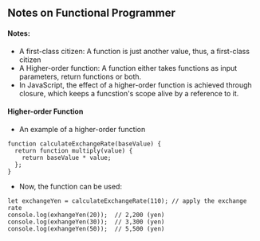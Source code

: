 ## Notes on Functional Programmer

#### Notes:
+ A first-class citizen: A function is just another value, thus, a first-class citizen
+ A Higher-order function:  A function either takes functions as input parameters, return functions or both.
+ In JavaScript, the effect of a higher-order function is achieved through closure, which keeps a funcstion's scope alive by a reference to it.

#### Higher-order Function

+ An example of a higher-order function
```
function calculateExchangeRate(baseValue) {
  return function multiply(value) {
    return baseValue * value;
  };
}
```

+ Now, the function can be used:
```
let exchangeYen = calculateExchangeRate(110); // apply the exchange rate
console.log(exhangeYen(20));  // 2,200 (yen)
console.log(exhangeYen(30));  // 3,300 (yen)
console.log(exhangeYen(50));  // 5,500 (yen)
```


